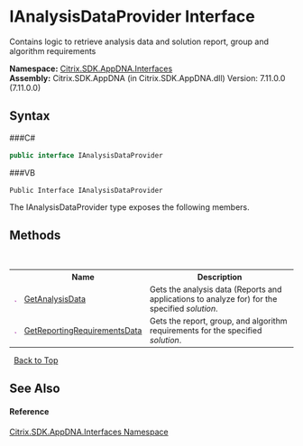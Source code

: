 # IAnalysisDataProvider Interface
 

Contains logic to retrieve analysis data and solution report, group and algorithm requirements

**Namespace:**&nbsp;<a href="N_Citrix_SDK_AppDNA_Interfaces">Citrix.SDK.AppDNA.Interfaces</a><br />**Assembly:**&nbsp;Citrix.SDK.AppDNA (in Citrix.SDK.AppDNA.dll) Version: 7.11.0.0 (7.11.0.0)

## Syntax

###C#
```csharp
public interface IAnalysisDataProvider
```

###VB
```vbnet
Public Interface IAnalysisDataProvider
```

The IAnalysisDataProvider type exposes the following members.


## Methods
&nbsp;<table><tr><th></th><th>Name</th><th>Description</th></tr><tr><td>![Public method](media/pubmethod.gif "Public method")</td><td><a href="M_Citrix_SDK_AppDNA_Interfaces_IAnalysisDataProvider_GetAnalysisData">GetAnalysisData</a></td><td>
Gets the analysis data (Reports and applications to analyze for) for the specified *solution*.</td></tr><tr><td>![Public method](media/pubmethod.gif "Public method")</td><td><a href="M_Citrix_SDK_AppDNA_Interfaces_IAnalysisDataProvider_GetReportingRequirementsData">GetReportingRequirementsData</a></td><td>
Gets the report, group, and algorithm requirements for the specified *solution*.</td></tr></table>&nbsp;
<a href="#ianalysisdataprovider-interface">Back to Top</a>

## See Also


#### Reference
<a href="N_Citrix_SDK_AppDNA_Interfaces">Citrix.SDK.AppDNA.Interfaces Namespace</a><br />
